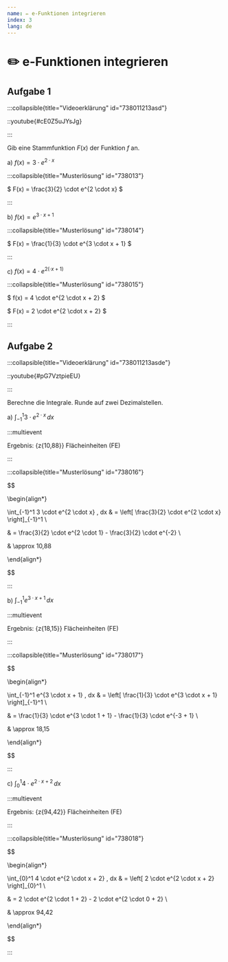 ```yaml
---
name: ✏️ e-Funktionen integrieren
index: 3
lang: de
---
```


# ✏️ e-Funktionen integrieren

## Aufgabe 1

:::collapsible{title="Videoerklärung" id="738011213asd"}

::youtube{#cE0Z5uJYsJg}

:::

Gib eine Stammfunktion $F(x)$ der Funktion $f$ an.

a) $f(x) = 3 \cdot e^{2 \cdot x}$

:::collapsible{title="Musterlösung" id="738013"}

$ F(x) = \frac{3}{2} \cdot e^{2 \cdot x} $

:::

b) $f(x) = e^{3 \cdot x + 1}$

:::collapsible{title="Musterlösung" id="738014"}

$ F(x) = \frac{1}{3} \cdot e^{3 \cdot x + 1} $

:::

c) $f(x) = 4 \cdot e^{2 (\cdot x + 1)}$

:::collapsible{title="Musterlösung" id="738015"}

$ f(x) = 4 \cdot e^{2 \cdot x + 2} $

$ F(x) = 2 \cdot e^{2 \cdot x + 2} $

:::


## Aufgabe 2

:::collapsible{title="Videoerklärung" id="738011213asde"}

::youtube{#pG7VztpieEU}

:::

Berechne die Integrale. Runde auf zwei Dezimalstellen.

a) $\int_{-1}^1 3 \cdot e^{2 \cdot x} \, dx$

:::multievent

Ergebnis: {z{10,88}} Flächeinheiten (FE)

:::

:::collapsible{title="Musterlösung" id="738016"}

$$

\begin{align*}

\int_{-1}^1 3 \cdot e^{2 \cdot x} \, dx & = \left[ \frac{3}{2} \cdot e^{2 \cdot x} \right]_{-1}^1 \\

& = \frac{3}{2} \cdot e^{2 \cdot 1} - \frac{3}{2} \cdot e^{-2} \\

& \approx 10,88

\end{align*}

$$

:::


b) $\int_{-1}^1 e^{3 \cdot x + 1} \, dx$

:::multievent

Ergebnis: {z{18,15}} Flächeinheiten (FE)

:::

:::collapsible{title="Musterlösung" id="738017"}

$$

\begin{align*}

\int_{-1}^1 e^{3 \cdot x + 1} \, dx & = \left[ \frac{1}{3} \cdot e^{3 \cdot x + 1} \right]_{-1}^1 \\

& = \frac{1}{3} \cdot e^{3 \cdot 1 + 1} - \frac{1}{3} \cdot e^{-3 + 1} \\

& \approx 18,15

\end{align*}

$$

:::

c) $\int_{0}^1 4 \cdot e^{2 \cdot x + 2} \, dx$

:::multievent

Ergebnis: {z{94,42}} Flächeinheiten (FE)

:::

:::collapsible{title="Musterlösung" id="738018"}

$$

\begin{align*}

\int_{0}^1 4 \cdot e^{2 \cdot x + 2} \, dx & = \left[ 2 \cdot e^{2 \cdot x + 2} \right]_{0}^1 \\

& = 2 \cdot e^{2 \cdot 1 + 2} - 2 \cdot e^{2 \cdot 0 + 2} \\

& \approx 94,42

\end{align*}

$$

:::
